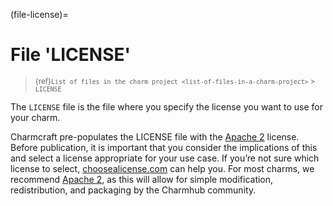 (file-license)=
# File 'LICENSE'

 > <small> {ref}`List of files in the charm project <list-of-files-in-a-charm-project>` > `LICENSE`</small>

The `LICENSE` file is the file where you specify the license you want to use for your charm.

Charmcraft pre-populates the LICENSE file with the [Apache 2](https://opensource.org/licenses/Apache-2.0) license. Before publication, it is important that you consider the implications of this and select a license appropriate for your use case. If you’re not sure which license to select, [choosealicense.com](https://choosealicense.com/) can help you. For most charms, we recommend [Apache 2](https://opensource.org/licenses/Apache-2.0), as this will allow for simple modification, redistribution, and packaging by the Charmhub community.